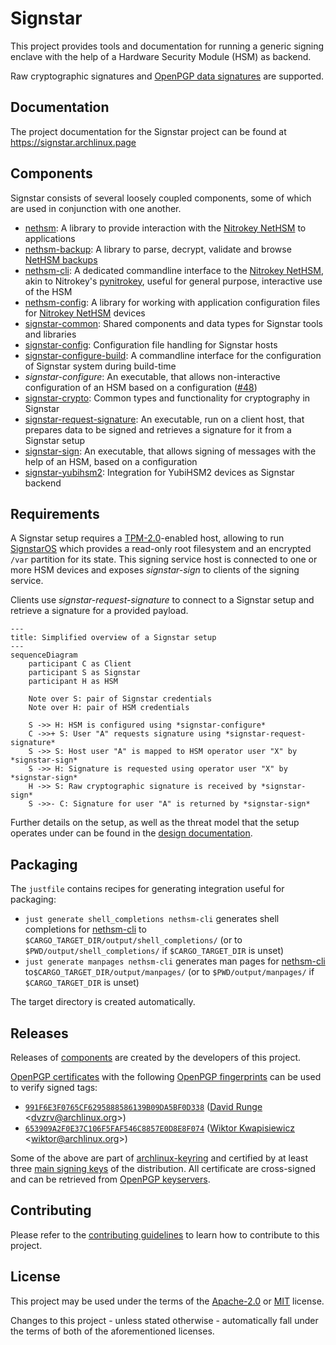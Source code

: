 # Signstar

This project provides tools and documentation for running a generic signing enclave with the help of a Hardware Security Module (HSM) as backend.

Raw cryptographic signatures and [OpenPGP data signatures] are supported.

## Documentation

The project documentation for the Signstar project can be found at <https://signstar.archlinux.page>

## Components

Signstar consists of several loosely coupled components, some of which are used in conjunction with one another.

- [nethsm]: A library to provide interaction with the [Nitrokey NetHSM] to applications
- [nethsm-backup]: A library to parse, decrypt, validate and browse [NetHSM backups]
- [nethsm-cli]: A dedicated commandline interface to the [Nitrokey NetHSM], akin to Nitrokey's [pynitrokey], useful for general purpose, interactive use of the HSM
- [nethsm-config]: A library for working with application configuration files for [Nitrokey NetHSM] devices
- [signstar-common]: Shared components and data types for Signstar tools and libraries
- [signstar-config]: Configuration file handling for Signstar hosts
- [signstar-configure-build]: A commandline interface for the configuration of Signstar system during build-time
- *signstar-configure*: An executable, that allows non-interactive configuration of an HSM based on a configuration ([#48])
- [signstar-crypto]: Common types and functionality for cryptography in Signstar
- [signstar-request-signature]: An executable, run on a client host, that prepares data to be signed and retrieves a signature for it from a Signstar setup
- [signstar-sign]: An executable, that allows signing of messages with the help of an HSM, based on a configuration
- [signstar-yubihsm2]: Integration for YubiHSM2 devices as Signstar backend

## Requirements

A Signstar setup requires a [TPM-2.0]-enabled host, allowing to run [SignstarOS] which provides a read-only root filesystem and an encrypted `/var` partition for its state.
This signing service host is connected to one or more HSM devices and exposes *signstar-sign* to clients of the signing service.

Clients use *signstar-request-signature* to connect to a Signstar setup and retrieve a signature for a provided payload.

```mermaid
---
title: Simplified overview of a Signstar setup
---
sequenceDiagram
    participant C as Client
    participant S as Signstar
    participant H as HSM

    Note over S: pair of Signstar credentials
    Note over H: pair of HSM credentials

    S ->> H: HSM is configured using *signstar-configure*
    C ->>+ S: User "A" requests signature using *signstar-request-signature*
    S ->> S: Host user "A" is mapped to HSM operator user "X" by *signstar-sign*
    S ->> H: Signature is requested using operator user "X" by *signstar-sign*
    H ->> S: Raw cryptographic signature is received by *signstar-sign*
    S ->>- C: Signature for user "A" is returned by *signstar-sign*
```

Further details on the setup, as well as the threat model that the setup operates under can be found in the [design documentation].

## Packaging

The `justfile` contains recipes for generating integration useful for packaging:

- `just generate shell_completions nethsm-cli` generates shell completions for [nethsm-cli] to `$CARGO_TARGET_DIR/output/shell_completions/` (or to `$PWD/output/shell_completions/` if `$CARGO_TARGET_DIR` is unset)
- `just generate manpages nethsm-cli` generates man pages for [nethsm-cli] to`$CARGO_TARGET_DIR/output/manpages/` (or to `$PWD/output/manpages/` if `$CARGO_TARGET_DIR` is unset)

The target directory is created automatically.

## Releases

Releases of [components] are created by the developers of this project.

[OpenPGP certificates] with the following [OpenPGP fingerprints] can be used to verify signed tags:

- [`991F6E3F0765CF6295888586139B09DA5BF0D338`] ([David Runge] &lt;<dvzrv@archlinux.org>&gt;)
- [`653909A2F0E37C106F5FAF546C8857E0D8E8F074`] ([Wiktor Kwapisiewicz] &lt;<wiktor@archlinux.org>&gt;)

Some of the above are part of [archlinux-keyring] and certified by at least three [main signing keys] of the distribution.
All certificate are cross-signed and can be retrieved from [OpenPGP keyservers].

## Contributing

Please refer to the [contributing guidelines] to learn how to contribute to this project.

## License

This project may be used under the terms of the [Apache-2.0] or [MIT] license.

Changes to this project - unless stated otherwise - automatically fall under the terms of both of the aforementioned licenses.

[#48]: https://gitlab.archlinux.org/archlinux/signstar/-/issues/48
[Apache-2.0]: https://www.apache.org/licenses/LICENSE-2.0
[David Runge]: https://archlinux.org/people/developers/#dvzrv
[MIT]: https://opensource.org/licenses/MIT
[NetHSM backups]: https://docs.nitrokey.com/nethsm/administration#backup
[Nitrokey NetHSM]: https://www.nitrokey.com/products/nethsm
[OpenPGP certificates]: https://openpgp.dev/book/certificates.html
[OpenPGP data signatures]: https://openpgp.dev/book/signing_data.html
[OpenPGP fingerprints]: https://openpgp.dev/book/certificates.html#fingerprint
[OpenPGP keyservers]: https://wiki.archlinux.org/title/OpenPGP#Keyserver
[SignstarOS]: resources/mkosi/signstar/
[TPM-2.0]: https://en.wikipedia.org/wiki/Trusted_Platform_Module
[Wiktor Kwapisiewicz]: https://archlinux.org/people/support-staff/#wiktor
[`653909A2F0E37C106F5FAF546C8857E0D8E8F074`]: https://pgpkeys.eu/pks/lookup?search=653909A2F0E37C106F5FAF546C8857E0D8E8F074&fingerprint=on&op=index
[`991F6E3F0765CF6295888586139B09DA5BF0D338`]: https://pgpkeys.eu/pks/lookup?search=991F6E3F0765CF6295888586139B09DA5BF0D338&fingerprint=on&op=index
[archlinux-keyring]: https://gitlab.archlinux.org/archlinux/archlinux-keyring
[components]: #components
[contributing guidelines]: CONTRIBUTING.md
[design documentation]: resources/docs/design.md
[main signing keys]: https://archlinux.org/master-keys/
[nethsm-backup]: nethsm-backup/
[nethsm-cli]: nethsm-cli/
[nethsm-config]: nethsm-config/
[nethsm]: nethsm/
[pynitrokey]: https://github.com/Nitrokey/pynitrokey
[signstar-common]: signstar-common/
[signstar-config]: signstar-config/
[signstar-configure-build]: signstar-configure-build/
[signstar-crypto]: signstar-crypto/
[signstar-request-signature]: signstar-request-signature/
[signstar-sign]: signstar-sign/
[signstar-yubihsm2]: signstar-yubihsm2/
